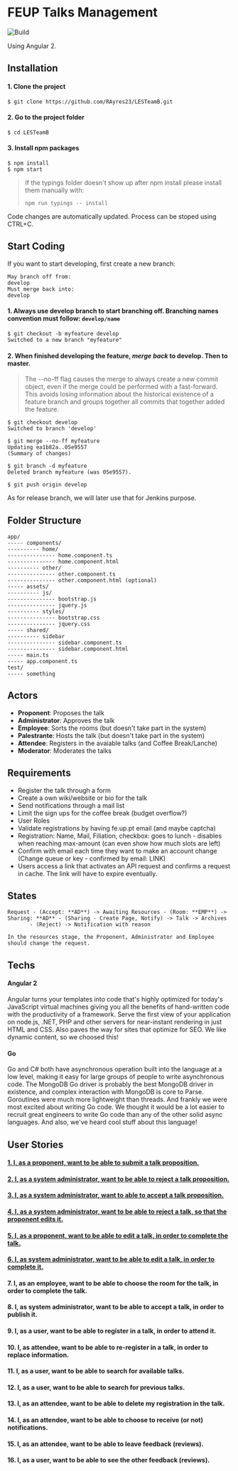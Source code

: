# FEUP Talks Management
![Build](https://camo.githubusercontent.com/c80b945464b8a2f461df63caf4125154896b93b0/68747470733a2f2f7472617669732d63692e6f72672f616e67756c61722f717569636b73746172742e7376673f6272616e63683d6d6173746572)

Using Angular 2.

## Installation

#### 1. Clone the project
```
$ git clone https://github.com/RAyres23/LESTeamB.git
```

#### 2. Go to the project folder
```
$ cd LESTeamB
```

#### 3. Install npm packages

```
$ npm install
$ npm start
```
> If the typings folder doesn't show up after npm install please install them manually with:
>
> `npm run typings -- install`

Code changes are automatically updated.  Process can be stoped using CTRL+C.

## Start Coding

If you want to start developing, first create a new branch:
```
May branch off from:
develop
Must merge back into:
develop
```

#### 1. Always use develop branch to start branching off. Branching names convention must follow: `develop/name`

```
$ git checkout -b myfeature develop
Switched to a new branch "myfeature"
```

#### 2. When finished developing the feature, ***merge back*** to develop. Then to master.

> The --no-ff flag causes the merge to always create a new commit object, even if the merge could be performed with a fast-forward. This avoids losing information about the historical existence of a feature branch and groups together all commits that together added the feature.

```
$ git checkout develop
Switched to branch 'develop'

$ git merge --no-ff myfeature
Updating ea1b82a..05e9557
(Summary of changes)

$ git branch -d myfeature
Deleted branch myfeature (was 05e9557).

$ git push origin develop
```

As for release branch, we will later use that for Jenkins purpose.

## Folder Structure

```
app/
----- components/
---------- home/
--------------- home.component.ts
--------------- home.component.html
---------- other/
--------------- other.component.ts
--------------- other.component.html (optional)
----- assets/
---------- js/
--------------- bootstrap.js
--------------- jquery.js
---------- styles/
--------------- bootstrap.css
--------------- jquery.css
----- shared/
---------- sidebar
--------------- sidebar.component.ts
--------------- sidebar.component.html
----- main.ts
----- app.component.ts
test/
----- something
```

## Actors

* **Proponent**: Proposes the talk
* **Administrator**: Approves the talk
* **Employee**: Sorts the rooms (but doesn't take part in the system)
* **Palestrante**: Hosts the talk (but doesn't take part in the system)
* **Attendee**: Registers in the avaiable talks (and Coffee Break/Lanche)
* **Moderator**: Moderates the talks

## Requirements

* Register the talk through a form
* Create a own wiki/website or bio for the talk
* Send notifications through a mail list
* Limit the sign ups for the coffee break (budget overflow?)
* User Roles
* Validate registrations by having fe.up.pt email (and maybe captcha)
* Registration: Name, Mail, Filiation, checkbox: goes to lunch - disables when reaching max-amount (can even show how much slots are left)
* Confirm with email each time they want to make an account change (Change queue or key - confirmed by email: LINK)
 * Users access a link that activates an API request and confirms a request in cache. The link will have to expire eventually.

## States
```
Request - (Accept: **AD**) -> Awaiting Resources - (Room: **EMP**) -> Sharing: **AD** - (Sharing - Create Page, Notify) -> Talk -> Archives
       - (Reject) -> Notification with reason

In the resources stage, the Proponent, Administrator and Employee should change the request.
```

## Techs

#### Angular 2

Angular turns your templates into code that's highly optimized for today's JavaScript virtual machines giving you all the benefits of hand-written code with the productivity of a framework.
Serve the first view of your application on node.js, .NET, PHP and other servers for near-instant rendering in just HTML and CSS. Also paves the way for sites that optimize for SEO.
We like dynamic content, so we choosed this!

#### Go

Go and C# both have asynchronous operation built into the language at a low level, making it easy for large groups of people to write asynchronous code. The MongoDB Go driver is probably the best MongoDB driver in existence, and complex interaction with MongoDB is core to Parse. Goroutines were much more lightweight than threads. And frankly we were most excited about writing Go code. We thought it would be a lot easier to recruit great engineers to write Go code than any of the other solid async languages.
And also, we've heard cool stuff about this language!

## User Stories

#### [1. I, as a proponent, want to be able to submit a talk proposition.](https://github.com/RAyres23/LESTeamB/blob/master/acceptanceTests/AT1.md)
#### [2. I, as a system administrator, want to be able to reject a talk proposition.](https://github.com/RAyres23/LESTeamB/blob/master/acceptanceTests/AT2.md)
#### [3. I, as a system administrator, want to able to accept a talk proposition.](https://github.com/RAyres23/LESTeamB/blob/master/acceptanceTests/AT3.md)
#### [4. I, as a system administrator, want to be able to reject a talk, so that the proponent edits it.](https://github.com/RAyres23/LESTeamB/blob/master/acceptanceTests/AT4.md)
#### [5. I, as a proponent, want to be able to edit a talk, in order to complete the talk.](https://github.com/RAyres23/LESTeamB/blob/master/acceptanceTests/AT5.md)
#### [6. I, as system administrator, want to be able to edit a talk, in order to complete it.](https://github.com/RAyres23/LESTeamB/blob/master/acceptanceTests/AT6.md)
#### 7. I, as an employee, want to be able to choose the room for the talk, in order to complete the talk.
#### 8. I, as system administrator, want to be able to accept a talk, in order to publish it.
#### 9. I, as a user, want to be able to register in a talk, in order to attend it.
#### 10. I, as attendee, want to be able to re-register in a talk, in order to replace information.
#### 11. I, as a user, want to be able to search for available talks.
#### 12. I, as a user, want to be able to search for previous talks.
#### 13. I, as an attendee, want to be able to delete my registration in the talk.
#### 14. I, as an attendee, want to be able to choose to receive (or not) notifications.
#### 15. I, as an attendee, want to be able to leave feedback (reviews).
#### 16. I, as a user, want to be able to see the other feedback (reviews).
